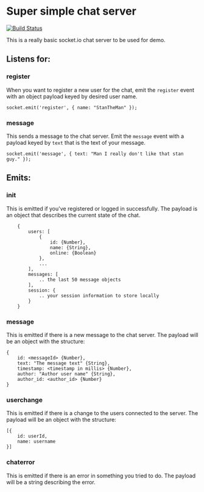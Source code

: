 # Super simple chat server
[![Build Status](https://travis-ci.org/jamesism/socket-chat.svg?branch=master)](https://travis-ci.org/jamesism/badges)

This is a really basic socket.io chat server to be used for demo.

## Listens for:

### register
When you want to register a new user for the chat, emit the `register` event with an object payload keyed by desired user name.

`socket.emit('register', { name: "StanTheMan" });`

### message
This sends a message to the chat server. Emit the `message` event with a payload keyed by `text` that is the text of your message.

`socket.emit('message', { text: "Man I really don't like that stan guy." });`

## Emits:

### init
This is emitted if you've registered or logged in successfully. The payload is an object that describes the current state of the chat.
```
	{
		users: [
			{
				id: {Number},
				name: {String},
				online: {Boolean}
			},
			...
		],
		messages: [
			.. the last 50 message objects
		],
		session: {
			.. your session information to store locally
		}
	}
```

### message
This is emitted if there is a new message to the chat server. The payload will be an object with the structure:

```
{
	id: <messageId> {Number},
	text: "The message text" {String},
	timestamp: <timestamp in millis> {Number},
	author: "Author user name" {String},
	author_id: <author_id> {Number}
}
```

### userchange
This is emitted if there is a change to the users connected to the server. The payload will be an object with the structure:
```
[{
	id: userId,
	name: username
}]
```

### chaterror
This is emitted if there is an error in something you tried to do. The payload will be a string describing the error.
